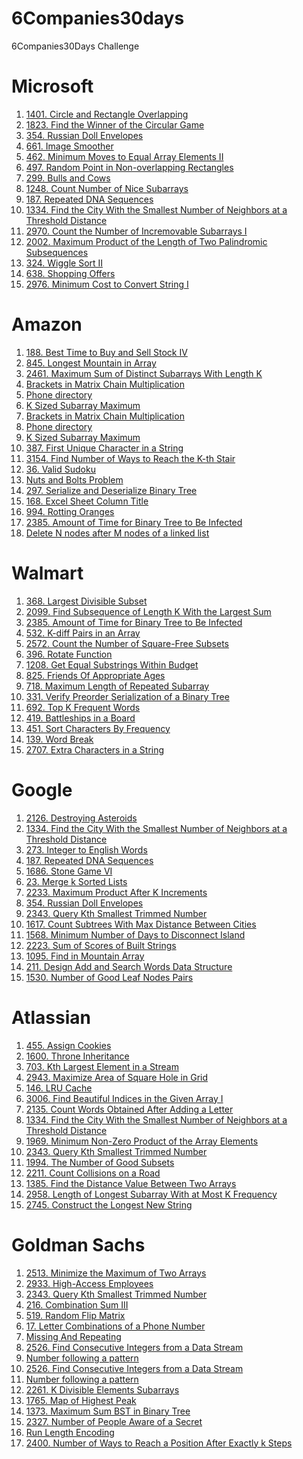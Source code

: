 # 6Companies30days
 6Companies30Days Challenge

# Microsoft
1) [1401. Circle and Rectangle Overlapping](https://leetcode.com/problems/circle-and-rectangle-overlapping)
2) [1823. Find the Winner of the Circular Game](https://leetcode.com/problems/find-the-winner-of-the-circular-game)
3) [354. Russian Doll Envelopes](https://leetcode.com/problems/russian-doll-envelopes)
4) [661. Image Smoother](https://leetcode.com/problems/image-smoother)
5) [462. Minimum Moves to Equal Array Elements II](https://leetcode.com/problems/minimum-moves-to-equal-array-elements-ii)
6) [497. Random Point in Non-overlapping Rectangles](https://leetcode.com/problems/random-point-in-non-overlapping-rectangles)
7) [299. Bulls and Cows](https://leetcode.com/problems/bulls-and-cows)
8) [1248. Count Number of Nice Subarrays](https://leetcode.com/problems/count-number-of-nice-subarrays)
9) [187. Repeated DNA Sequences](https://leetcode.com/problems/repeated-dna-sequences)
10) [1334. Find the City With the Smallest Number of Neighbors at a Threshold Distance](https://leetcode.com/problems/find-the-city-with-the-smallest-number-of-neighbors-at-a-threshold-distance)
11) [2970. Count the Number of Incremovable Subarrays I](https://leetcode.com/problems/count-the-number-of-incremovable-subarrays-i)
12) [2002. Maximum Product of the Length of Two Palindromic Subsequences](https://leetcode.com/problems/maximum-product-of-the-length-of-two-palindromic-subsequences)
13) [324. Wiggle Sort II](https://leetcode.com/problems/wiggle-sort-ii)
14) [638. Shopping Offers](https://leetcode.com/problems/shopping-offers)
15) [2976. Minimum Cost to Convert String I](https://leetcode.com/problems/minimum-cost-to-convert-string-i)

# Amazon
1) [188. Best Time to Buy and Sell Stock IV](https://leetcode.com/problems/best-time-to-buy-and-sell-stock-iv)
2) [845. Longest Mountain in Array](https://leetcode.com/problems/longest-mountain-in-array)
3) [2461. Maximum Sum of Distinct Subarrays With Length K](https://leetcode.com/problems/maximum-sum-of-distinct-subarrays-with-length-k)
4) [Brackets in Matrix Chain Multiplication](https://www.geeksforgeeks.org/problems/brackets-in-matrix-chain-multiplication1024/1)
5) [Phone directory](https://www.geeksforgeeks.org/problems/phone-directory4628/1)
6) [K Sized Subarray Maximum](https://www.geeksforgeeks.org/problems/maximum-of-all-subarrays-of-size-k3101/1)
7) [Brackets in Matrix Chain Multiplication](https://www.geeksforgeeks.org/problems/brackets-in-matrix-chain-multiplication1024/1)
8) [Phone directory](https://www.geeksforgeeks.org/problems/phone-directory4628/1)
9) [K Sized Subarray Maximum](https://www.geeksforgeeks.org/problems/maximum-of-all-subarrays-of-size-k3101/1)
10) [387. First Unique Character in a String](https://leetcode.com/problems/first-unique-character-in-a-string)
11) [3154. Find Number of Ways to Reach the K-th Stair](https://leetcode.com/problems/find-number-of-ways-to-reach-the-k-th-stair)
12) [36. Valid Sudoku](https://leetcode.com/problems/valid-sudoku)
13) [Nuts and Bolts Problem](https://www.geeksforgeeks.org/problems/nuts-and-bolts-problem0431/1)
14) [297. Serialize and Deserialize Binary Tree](https://leetcode.com/problems/serialize-and-deserialize-binary-tree)
15) [168. Excel Sheet Column Title](https://leetcode.com/problems/excel-sheet-column-title)
16) [994. Rotting Oranges](https://leetcode.com/problems/rotting-oranges)
17) [2385. Amount of Time for Binary Tree to Be Infected](https://leetcode.com/problems/amount-of-time-for-binary-tree-to-be-infected)
18) [Delete N nodes after M nodes of a linked list](https://www.geeksforgeeks.org/problems/delete-n-nodes-after-m-nodes-of-a-linked-list/1)

# Walmart

1) [368. Largest Divisible Subset](https://leetcode.com/problems/largest-divisible-subset)
2) [2099. Find Subsequence of Length K With the Largest Sum](https://leetcode.com/problems/find-subsequence-of-length-k-with-the-largest-sum)
3) [2385. Amount of Time for Binary Tree to Be Infected](https://leetcode.com/problems/amount-of-time-for-binary-tree-to-be-infected?envType=daily-question&envId=2024-01-10)
4) [532. K-diff Pairs in an Array](https://leetcode.com/problems/k-diff-pairs-in-an-array)
5) [2572. Count the Number of Square-Free Subsets](https://leetcode.com/problems/count-the-number-of-square-free-subsets)
6) [396. Rotate Function](https://leetcode.com/problems/rotate-function)
7) [1208. Get Equal Substrings Within Budget](https://leetcode.com/problems/get-equal-substrings-within-budget)
8) [825. Friends Of Appropriate Ages](https://leetcode.com/problems/friends-of-appropriate-ages)
9) [718. Maximum Length of Repeated Subarray](https://leetcode.com/problems/maximum-length-of-repeated-subarray)
10) [331. Verify Preorder Serialization of a Binary Tree](https://leetcode.com/problems/verify-preorder-serialization-of-a-binary-tree)
11) [692. Top K Frequent Words](https://leetcode.com/problems/top-k-frequent-words)
12) [419. Battleships in a Board](https://leetcode.com/problems/battleships-in-a-board)
13) [451. Sort Characters By Frequency](https://leetcode.com/problems/sort-characters-by-frequency)
14) [139. Word Break](https://leetcode.com/problems/word-break)
15) [2707. Extra Characters in a String](https://leetcode.com/problems/extra-characters-in-a-string)

# Google

1) [2126. Destroying Asteroids](https://leetcode.com/problems/destroying-asteroids)
2) [1334. Find the City With the Smallest Number of Neighbors at a Threshold Distance](https://leetcode.com/problems/find-the-city-with-the-smallest-number-of-neighbors-at-a-threshold-distance)
3) [273. Integer to English Words](https://leetcode.com/problems/integer-to-english-words)
4) [187. Repeated DNA Sequences](https://leetcode.com/problems/repeated-dna-sequences)
5) [1686. Stone Game VI](https://leetcode.com/problems/stone-game-vi)
6) [23. Merge k Sorted Lists](https://leetcode.com/problems/merge-k-sorted-lists)
7) [2233. Maximum Product After K Increments](https://leetcode.com/problems/maximum-product-after-k-increments)
8) [354. Russian Doll Envelopes](https://leetcode.com/problems/russian-doll-envelopes)
9) [2343. Query Kth Smallest Trimmed Number](https://leetcode.com/problems/query-kth-smallest-trimmed-number)
10) [1617. Count Subtrees With Max Distance Between Cities](https://leetcode.com/problems/count-subtrees-with-max-distance-between-cities)
11) [1568. Minimum Number of Days to Disconnect Island](https://leetcode.com/problems/minimum-number-of-days-to-disconnect-island)
12) [2223. Sum of Scores of Built Strings](https://leetcode.com/problems/sum-of-scores-of-built-strings)
13) [1095. Find in Mountain Array](https://leetcode.com/problems/find-in-mountain-array)
14) [211. Design Add and Search Words Data Structure](https://leetcode.com/problems/design-add-and-search-words-data-structure)
15) [1530. Number of Good Leaf Nodes Pairs](https://leetcode.com/problems/number-of-good-leaf-nodes-pairs)

# Atlassian

1) [455. Assign Cookies](https://leetcode.com/problems/assign-cookies)
2) [1600. Throne Inheritance](https://leetcode.com/problems/throne-inheritance)
3) [703. Kth Largest Element in a Stream](https://leetcode.com/problems/kth-largest-element-in-a-stream)
4) [2943. Maximize Area of Square Hole in Grid](https://leetcode.com/problems/maximize-area-of-square-hole-in-grid)
5) [146. LRU Cache](https://leetcode.com/problems/lru-cache)
6) [3006. Find Beautiful Indices in the Given Array I](https://leetcode.com/problems/find-beautiful-indices-in-the-given-array-i)
7) [2135. Count Words Obtained After Adding a Letter](https://leetcode.com/problems/count-words-obtained-after-adding-a-letter)
8) [1334. Find the City With the Smallest Number of Neighbors at a Threshold Distance](https://leetcode.com/problems/find-the-city-with-the-smallest-number-of-neighbors-at-a-threshold-distance)
9) [1969. Minimum Non-Zero Product of the Array Elements](https://leetcode.com/problems/minimum-non-zero-product-of-the-array-elements)
10) [2343. Query Kth Smallest Trimmed Number](https://leetcode.com/problems/query-kth-smallest-trimmed-number)
11) [1994. The Number of Good Subsets](https://leetcode.com/problems/the-number-of-good-subsets)
12) [2211. Count Collisions on a Road](https://leetcode.com/problems/count-collisions-on-a-road)
13) [1385. Find the Distance Value Between Two Arrays](https://leetcode.com/problems/find-the-distance-value-between-two-arrays)
14) [2958. Length of Longest Subarray With at Most K Frequency](https://leetcode.com/problems/length-of-longest-subarray-with-at-most-k-frequency)
15) [2745. Construct the Longest New String](https://leetcode.com/problems/construct-the-longest-new-string)

# Goldman Sachs

1) [2513. Minimize the Maximum of Two Arrays](https://leetcode.com/problems/minimize-the-maximum-of-two-arrays)
2) [2933. High-Access Employees](https://leetcode.com/problems/high-access-employees)
3) [2343. Query Kth Smallest Trimmed Number](https://leetcode.com/problems/query-kth-smallest-trimmed-number)
4) [216. Combination Sum III](https://leetcode.com/problems/combination-sum-iii)
5) [519. Random Flip Matrix](https://leetcode.com/problems/random-flip-matrix)
6) [17. Letter Combinations of a Phone Number](https://leetcode.com/problems/letter-combinations-of-a-phone-number)
7) [Missing And Repeating](https://www.geeksforgeeks.org/problems/find-missing-and-repeating2512/1)
8) [2526. Find Consecutive Integers from a Data Stream](https://leetcode.com/problems/find-consecutive-integers-from-a-data-stream)
9) [Number following a pattern](https://www.geeksforgeeks.org/problems/number-following-a-pattern3126/1)
10) [2526. Find Consecutive Integers from a Data Stream](https://leetcode.com/problems/find-consecutive-integers-from-a-data-stream)
11) [Number following a pattern](https://www.geeksforgeeks.org/problems/number-following-a-pattern3126/1)
12) [2261. K Divisible Elements Subarrays](https://leetcode.com/problems/k-divisible-elements-subarrays)
13) [1765. Map of Highest Peak](https://leetcode.com/problems/map-of-highest-peak)
14) [1373. Maximum Sum BST in Binary Tree](https://leetcode.com/problems/maximum-sum-bst-in-binary-tree)
15) [2327. Number of People Aware of a Secret](https://leetcode.com/problems/number-of-people-aware-of-a-secret)
16) [Run Length Encoding](https://www.geeksforgeeks.org/problems/run-length-encoding/1)
17) [2400. Number of Ways to Reach a Position After Exactly k Steps](https://leetcode.com/problems/number-of-ways-to-reach-a-position-after-exactly-k-steps)
    
